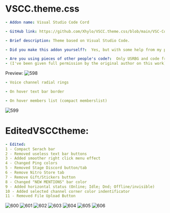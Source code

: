
# VSCC.theme.css
```yaml
- Addon name: Visual Studio Code Cord

- GitHub link: https://github.com/Xhylo/VSCC.theme.css/blob/main/VSC-Cord.theme.css

- Brief description: Theme based on Visual Studio Code.

- Did you make this addon yourself?:  Yes, but with some help from my programmer friends and userMacieG#7591.

- Are you using pieces of other people's code?:  Only USRBG and code from userMacieG#7591's Disocord.tv 
- (I've been given full permission by the original author on this work).
```
Preview:
![598](https://user-images.githubusercontent.com/77571950/125084159-e1710800-e0d1-11eb-9fa0-fda1adf999b8.png)
```yaml
- Voice channel radial rings

- On hover text bar border

- On hover members list (compact memberslist)
```

![599](https://cdn.discordapp.com/attachments/862688548187799565/863048038115967006/unknown.png)

# EditedVSCCtheme:
```yaml
- Edited:
1 - Compact Serach bar
2 - Removed useless text bar buttons
3 - Added smoother right click menu effect
4 - Changed Ping colors
5 - Removed Stage Discord button/tab
6 - Remove Nitro Store tab
7 - Remove Gift/Stickers button
8 - Changed "NEW MENTIONS" bar color
9 - Added horizontal status (Online; Idle; Dnd; Offline/invisible)
10 - Added selected channel corner color indentificator
11 - Removed File Upload Button
```
![600](https://cdn.discordapp.com/attachments/862688548187799565/863063261125673010/unknown.png)
![601](https://media.discordapp.net/attachments/862688548187799565/863063369765224498/unknown.png?width=1440&height=170)
![602](https://cdn.discordapp.com/attachments/862688548187799565/863063432559591494/unknown.png)
![603](https://cdn.discordapp.com/attachments/862688548187799565/863063492369580052/unknown.png)
![604](https://cdn.discordapp.com/attachments/862688548187799565/863063623257948180/unknown.png)
![605](https://cdn.discordapp.com/attachments/862688548187799565/863065582572535868/unknown.png)
![606](https://cdn.discordapp.com/attachments/862475891611271178/863072205708722186/unknown.png)

